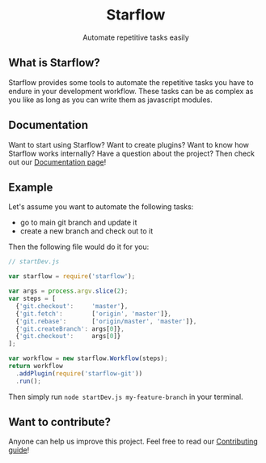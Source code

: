 <h1 align="center">Starflow</h1>
<p align="center">Automate repetitive tasks easily</p>

## What is Starflow?

Starflow provides some tools to automate the repetitive tasks you have to endure in your development workflow.
These tasks can be as complex as you like as long as you can write them as javascript modules. 

## Documentation

Want to start using Starflow? Want to create plugins? Want to know how Starflow works internally? Have a question about the project? Then check out our [Documentation page](docs/README.md)!

## Example

Let's assume you want to automate the following tasks:

- go to main git branch and update it
- create a new branch and check out to it

Then the following file would do it for you:

```js
// startDev.js

var starflow = require('starflow');

var args = process.argv.slice(2);
var steps = [
  {'git.checkout':     'master'},
  {'git.fetch':        ['origin', 'master']},
  {'git.rebase':       ['origin/master', 'master']},
  {'git.createBranch': args[0]},
  {'git.checkout':     args[0]}
];

var workflow = new starflow.Workflow(steps);
return workflow
  .addPlugin(require('starflow-git'))
  .run();
```

Then simply run `node startDev.js my-feature-branch` in your terminal.

## Want to contribute?

Anyone can help us improve this project. Feel free to read our [Contributing guide](CONTRIBUTING.md)!
